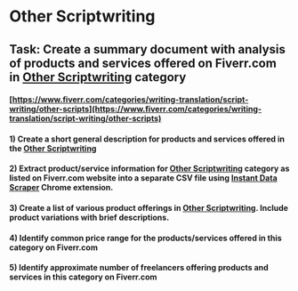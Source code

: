 # Other Scriptwriting
## Task: Create a summary document with analysis of products and services offered on Fiverr.com in [Other Scriptwriting](https://www.fiverr.com/categories/writing-translation/script-writing/other-scripts) category
#### [https://www.fiverr.com/categories/writing-translation/script-writing/other-scripts](https://www.fiverr.com/categories/writing-translation/script-writing/other-scripts)
#### 1) Create a short general description for products and services offered in the [Other Scriptwriting](https://www.fiverr.com/categories/writing-translation/script-writing/other-scripts)
#### 2) Extract product/service information for [Other Scriptwriting](https://www.fiverr.com/categories/writing-translation/script-writing/other-scripts) category as listed on Fiverr.com website into a separate CSV file using [Instant Data Scraper](https://chrome.google.com/webstore/detail/instant-data-scraper/ofaokhiedipichpaobibbnahnkdoiiah) Chrome extension.
#### 3) Create a list of various product offerings in [Other Scriptwriting](https://www.fiverr.com/categories/writing-translation/script-writing/other-scripts). Include product variations with brief descriptions.
#### 4) Identify common price range for the products/services offered in this category on Fiverr.com
#### 5) Identify approximate number of freelancers offering products and services in this category on Fiverr.com
